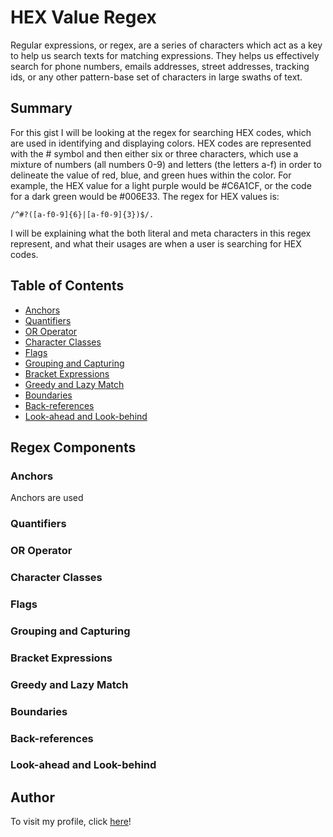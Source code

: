 # HEX Value Regex

Regular expressions, or regex, are a series of characters which act as a key to help us search texts for matching expressions. They helps us effectively search for phone numbers, emails addresses, street addresses, tracking ids, or any other pattern-base set of characters in large swaths of text.

## Summary

For this gist I will be looking at the regex for searching HEX codes, which are used in identifying and displaying colors. HEX codes are represented with the # symbol and then either six or three characters, which use a mixture of numbers (all numbers 0-9) and letters (the letters a-f) in order to delineate the value of red, blue, and green hues within the color. For example, the HEX value for a light purple would be #C6A1CF, or the code for a dark green would be #006E33. The regex for HEX values is:
``` 
/^#?([a-f0-9]{6}|[a-f0-9]{3})$/.
``` 
I will be explaining what the both literal and meta characters in this regex represent, and what their usages are when a user is searching for HEX codes.

## Table of Contents

- [Anchors](#anchors)
- [Quantifiers](#quantifiers)
- [OR Operator](#or-operator)
- [Character Classes](#character-classes)
- [Flags](#flags)
- [Grouping and Capturing](#grouping-and-capturing)
- [Bracket Expressions](#bracket-expressions)
- [Greedy and Lazy Match](#greedy-and-lazy-match)
- [Boundaries](#boundaries)
- [Back-references](#back-references)
- [Look-ahead and Look-behind](#look-ahead-and-look-behind)

## Regex Components

### Anchors
Anchors are used 

### Quantifiers

### OR Operator

### Character Classes

### Flags

### Grouping and Capturing

### Bracket Expressions

### Greedy and Lazy Match

### Boundaries

### Back-references

### Look-ahead and Look-behind

## Author

To visit my profile, click [here](https://github.com/anniech1)!
